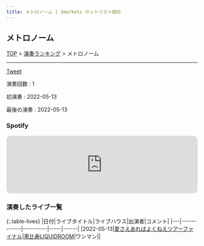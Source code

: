 ```yaml
---
title: メトロノーム | 3markets セットリスト統計
---
```

## メトロノーム


[TOP](/setlist/) > [演奏ランキング](songs.html) > メトロノーム

___

<a href="https://twitter.com/share?ref_src=twsrc%5Etfw" data-text="3markets[ ]セットリスト > メトロノーム" class="twitter-share-button" data-via="3markets" data-hashtags="3markets" data-related="3markets" data-show-count="false">Tweet</a>

演奏回数
: 1

初演奏
: 2022-05-13

最後の演奏
: 2022-05-13







### Spotify
<iframe style="border-radius:12px" src="https://open.spotify.com/embed/track/0PEkU8ZRJZVd7vielaKsLo?utm_source=generator" width="100%" height="152" frameBorder="0" allowfullscreen="" allow="autoplay; clipboard-write; encrypted-media; fullscreen; picture-in-picture" loading="lazy"></iframe>



### 演奏したライブ一覧

{:.table-lives}
|日付|ライブタイトル|ライブハウス|出演者|コメント|
|---|------------|----------|-----|------|
|<span class="nowrap">2022-05-13</span>|[愛さえあればよくねえツアーファイナル](live001.html)|[恵比寿LIQUIDROOM](livehouse001.html)|ワンマン||



<script async src="https://platform.twitter.com/widgets.js" charset="utf-8"></script>